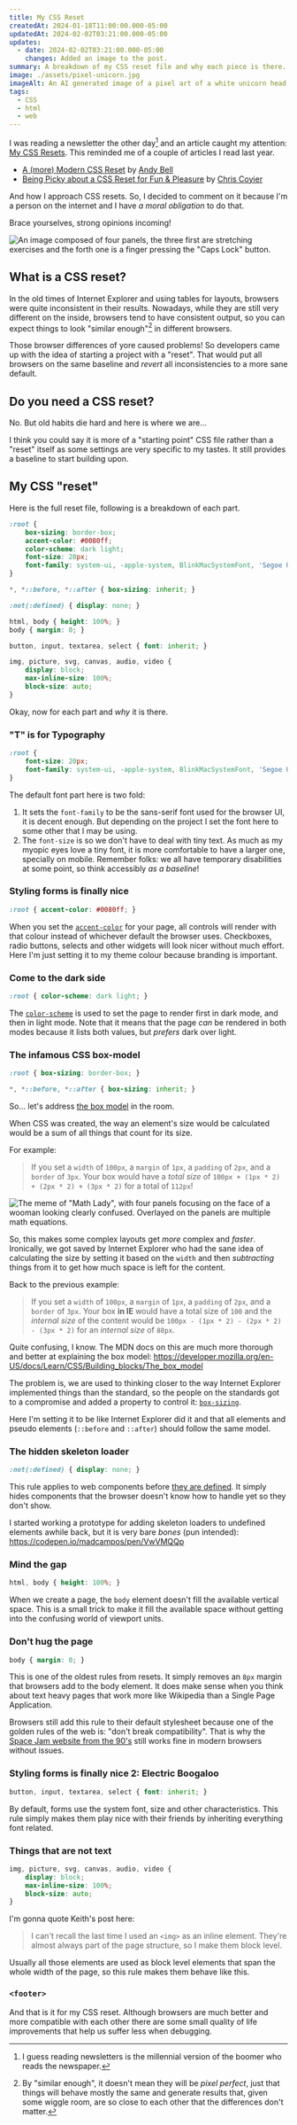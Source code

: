 ```yaml
---
title: My CSS Reset
createdAt: 2024-01-18T11:00:00.000-05:00
updatedAt: 2024-02-02T03:21:00.000-05:00
updates:
  - date: 2024-02-02T03:21:00.000-05:00
    changes: Added an image to the post.
summary: A breakdown of my CSS reset file and why each piece is there.
image: ./assets/pixel-unicorn.jpg
imageAlt: An AI generated image of a pixel art of a white unicorn head looking to the left. It's mane turns into a rainbow of pixels flowing to the right. The background is dark blue with start.
tags:
  - CSS
  - html
  - web
---
```


I was reading a newsletter the other day[^1] and an article caught my attention: [My CSS Resets](https://keithjgrant.com/posts/2024/01/my-css-resets/).
This reminded me of a couple of articles I read last year.

- [A (more) Modern CSS Reset](https://piccalil.li/blog/a-more-modern-css-reset/) by [Andy Bell](https://piccalil.li/)
- [Being Picky about a CSS Reset for Fun & Pleasure](https://chriscoyier.net/2023/10/03/being-picky-about-a-css-reset-for-fun-pleasure/) by [Chris Coyier](https://chriscoyier.net)

And how I approach CSS resets. So, I decided to comment on it because I'm a person on the internet and I have _a moral obligation_ to do that.

Brace yourselves, strong opinions incoming!

![An image composed of four panels, the three first are stretching exercises and the forth one is a finger pressing the "Caps Lock" button.](./assets/arguing-on-the-internet.jpg)

## What is a CSS reset?

In the old times of Internet Explorer and using tables for layouts, browsers were quite inconsistent in their results. Nowadays, while they are still very different on the inside, browsers tend to have consistent output, so you can expect things to look "similar enough"[^2] in different browsers.

Those browser differences of yore caused problems! So developers came up with the idea of starting a project with a "reset". That would put all browsers on the same baseline and _revert_ all inconsistencies to a more sane default.

## Do you need a CSS reset?

No. But old habits die hard and here is where we are...

I think you could say it is more of a "starting point" CSS file rather than a "reset" itself as some settings are very specific to my tastes. It still provides a baseline to start building upon.

## My CSS "reset"

Here is the full reset file, following is a breakdown of each part.

```css
:root {
	box-sizing: border-box;
	accent-color: #0080ff;
	color-scheme: dark light;
	font-size: 20px;
	font-family: system-ui, -apple-system, BlinkMacSystemFont, 'Segoe UI', Roboto, Oxygen, Ubuntu, Cantarell, 'Open Sans', 'Helvetica Neue', sans-serif;
}

*, *::before, *::after { box-sizing: inherit; }

:not(:defined) { display: none; }

html, body { height: 100%; }
body { margin: 0; }

button, input, textarea, select { font: inherit; }

img, picture, svg, canvas, audio, video {
	display: block;
	max-inline-size: 100%;
	block-size: auto;
}
```

Okay, now for each part and _why_ it is there.

### "T" is for Typography

```css
:root {
	font-size: 20px;
	font-family: system-ui, -apple-system, BlinkMacSystemFont, 'Segoe UI', Roboto, Oxygen, Ubuntu, Cantarell, 'Open Sans', 'Helvetica Neue', sans-serif;
}
```

The default font part here is two fold:

1. It sets the `font-family` to be the sans-serif font used for the browser UI, it is decent enough. But depending on the project I set the font here to some other that I may be using.
2. The `font-size` is so we don't have to deal with tiny text. As much as my myopic eyes love a tiny font, it is more comfortable to have a larger one, specially on mobile. Remember folks: we all have temporary disabilities at some point, so think accessibly _as a baseline_!

### Styling forms is finally nice

```css
:root { accent-color: #0080ff; }
```

When you set the [`accent-color`](https://developer.mozilla.org/en-US/docs/Web/CSS/accent-color) for your page, all controls will render with that colour instead of whichever default the browser uses. Checkboxes, radio buttons, selects and other widgets will look nicer without much effort. Here I'm just setting it to my theme colour because branding is important.

### Come to the dark side

```css
:root { color-scheme: dark light; }
```

The [`color-scheme`](https://developer.mozilla.org/en-US/docs/Web/CSS/color-scheme) is used to set the page to render first in dark mode, and then in light mode. Note that it means that the page _can_ be rendered in both modes because it lists both values, but _prefers_ dark over light.

### The infamous CSS box-model

```css
:root { box-sizing: border-box; }

*, *::before, *::after { box-sizing: inherit; }
```

So... let's address [the box model](https://developer.mozilla.org/en-US/docs/Learn/CSS/Building_blocks/The_box_model) in the room.

When CSS was created, the way an element's size would be calculated would be a sum of all things that count for its size.

For example:

> If you set a `width` of `100px`, a `margin` of `1px`, a `padding` of `2px`, and a `border` of `3px`.
> Your box would have a _total size_ of `100px + (1px * 2) + (2px * 2) + (3px * 2)` for a total of `112px`!

![The meme of "Math Lady", with four panels focusing on the face of a wooman looking clearly confused. Overlayed on the panels are multiple math equations.](./assets/nazare-confusa.jpg)

So, this makes some complex layouts get _more_ complex and _faster_. Ironically, we got saved by Internet Explorer who had the sane idea of calculating the size by setting it based on the `width` and then _subtracting_ things from it to get how much space is left for the content.

Back to the previous example:

> If you set a `width` of `100px`, a `margin` of `1px`, a `padding` of `2px`, and a `border` of `3px`.
> Your box **in IE** would have a total size of `100` and the _internal size_ of the content would be `100px - (1px * 2) - (2px * 2) - (3px * 2)` for an _internal size_ of `88px`.

Quite confusing, I know. The MDN docs on this are much more thorough and better at explaining the box model: https://developer.mozilla.org/en-US/docs/Learn/CSS/Building_blocks/The_box_model

The problem is, we are used to thinking closer to the way Internet Explorer implemented things than the standard, so the people on the standards got to a compromise and added a property to control it: [`box-sizing`](https://developer.mozilla.org/en-US/docs/Web/CSS/box-sizing).

Here I'm setting it to be like Internet Explorer did it and that all elements and pseudo elements (`::before` and `::after`) should follow the same model.

### The hidden skeleton loader

```css
:not(:defined) { display: none; }
```

This rule applies to web components before [they are defined](https://developer.mozilla.org/en-US/docs/Web/API/Web_components/Using_custom_elements#registering_a_custom_element). It simply hides components that the browser doesn't know how to handle yet so they don't show.

I started working a prototype for adding skeleton loaders to undefined elements awhile back, but it is very bare _bones_ (pun intended): https://codepen.io/madcampos/pen/VwVMQQp

### Mind the gap

```css
html, body { height: 100%; }
```

When we create a page, the `body` element doesn't fill the available vertical space. This is a small trick to make it fill the available space without getting into the confusing world of viewport units.

### Don't hug the page

```css
body { margin: 0; }
```

This is one of the oldest rules from resets. It simply removes an `8px` margin that browsers add to the body element. It does make sense when you think about text heavy pages that work more like Wikipedia than a Single Page Application.

Browsers still add this rule to their default stylesheet because one of the golden rules of the web is: "don't break compatibility". That is why the [Space Jam website from the 90's](https://www.spacejam.com/1996/) still works fine in modern browsers without issues.

### Styling forms is finally nice 2: Electric Boogaloo

```css
button, input, textarea, select { font: inherit; }
```

By default, forms use the system font, size and other characteristics. This rule simply makes them play nice with their friends by inheriting everything font related.

### Things that are not text

```css
img, picture, svg, canvas, audio, video {
	display: block;
	max-inline-size: 100%;
	block-size: auto;
}
```

I'm gonna quote Keith's post here:

> I can't recall the last time I used an `<img>` as an inline element. They're almost always part of the page structure, so I make them block level.

Usually all those elements are used as block level elements that span the whole width of the page, so this rule makes them behave like this.

### `<footer>`

And that is it for my CSS reset. Although browsers are much better and more compatible with each other there are some small quality of life improvements that help us suffer less when debugging.

[^1]: I guess reading newsletters is the millennial version of the boomer who reads the newspaper.

[^2]: By "similar enough", it doesn't mean they will be _pixel perfect_, just that things will behave mostly the same and generate results that, given some wiggle room, are so close to each other that the differences don't matter.
